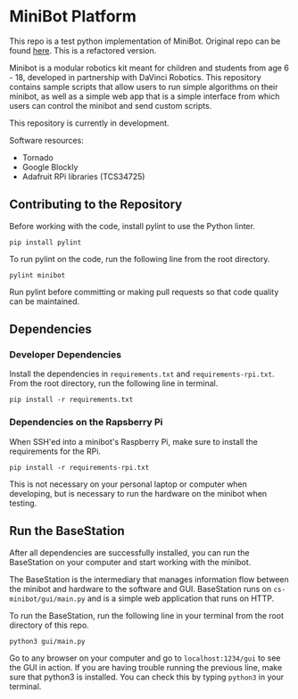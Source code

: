 # MiniBot Platform

This repo is a test python implementation of MiniBot. Original repo can be found
[here](http://github.com/cornell-cup/cs-minibot-platform). This is a refactored
version.

Minibot is a modular robotics kit meant for children and students from age 6 - 18,
developed in partnership with DaVinci Robotics. This repository contains sample
scripts that allow users to run simple algorithms on their minibot, as well as
a simple web app that is a simple interface from which users can control the
minibot and send custom scripts.

This repository is currently in development.

Software resources:
 - Tornado
 - Google Blockly
 - Adafruit RPi libraries (TCS34725)

## Contributing to the Repository

Before working with the code, install pylint to use the Python linter.

```
pip install pylint
```

To run pylint on the code, run the following line from the root directory.

```
pylint minibot
```

Run pylint before committing or making pull requests so that code quality
can be maintained.

## Dependencies

### Developer Dependencies

Install the dependencies in `requirements.txt` and `requirements-rpi.txt`.
From the root directory, run the following line in terminal.

```
pip install -r requirements.txt
```

### Dependencies on the Rapsberry Pi

When SSH'ed into a minibot's Raspberry Pi, make sure to install the requirements for the RPi.

```
pip install -r requirements-rpi.txt
```

This is not necessary on your personal laptop or computer when developing, but is necessary
to run the hardware on the minibot when testing.

## Run the BaseStation

After all dependencies are successfully installed, you can run the BaseStation on your
computer and start working with the minibot.

The BaseStation is the intermediary that manages information flow between the minibot and
hardware to the software and GUI. BaseStation runs on `cs-minibot/gui/main.py` and is a
simple web application that runs on HTTP.

To run the BaseStation, run the following line in your terminal from the root directory
of this repo.

```
python3 gui/main.py
```

Go to any browser on your computer and go to `localhost:1234/gui` to see the GUI in action.
If you are having trouble running the previous line, make sure that python3 is installed.
You can check this by typing `python3` in your terminal.
